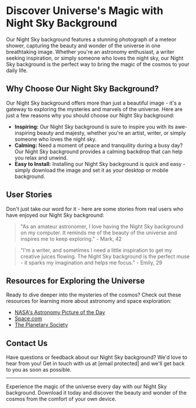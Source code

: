 <!--font:Poppins-->

# Discover Universe's Magic with Night Sky Background

Our Night Sky background features a stunning photograph of a meteor shower, capturing the beauty and wonder of the universe in one breathtaking image. Whether you're an astronomy enthusiast, a writer seeking inspiration, or simply someone who loves the night sky, our Night Sky background is the perfect way to bring the magic of the cosmos to your daily life.

## Why Choose Our Night Sky Background?

Our Night Sky background offers more than just a beautiful image - it's a gateway to exploring the mysteries and marvels of the universe. Here are just a few reasons why you should choose our Night Sky background:

- **Inspiring:** Our Night Sky background is sure to inspire you with its awe-inspiring beauty and majesty, whether you're an artist, writer, or simply someone who loves the night sky.
- **Calming:** Need a moment of peace and tranquility during a busy day? Our Night Sky background provides a calming backdrop that can help you relax and unwind.
- **Easy to Install:** Installing our Night Sky background is quick and easy - simply download the image and set it as your desktop or mobile background.

## User Stories

Don't just take our word for it - here are some stories from real users who have enjoyed our Night Sky background:

> "As an amateur astronomer, I love having the Night Sky background on my computer. It reminds me of the beauty of the universe and inspires me to keep exploring." - Mark, 42

> "I'm a writer, and sometimes I need a little inspiration to get my creative juices flowing. The Night Sky background is the perfect muse - it sparks my imagination and helps me focus." - Emily, 29

## Resources for Exploring the Universe

Ready to dive deeper into the mysteries of the cosmos? Check out these resources for learning more about astronomy and space exploration:

- [NASA's Astronomy Picture of the Day](#)
- [Space.com](#)
- [The Planetary Society](#)

## Contact Us

Have questions or feedback about our Night Sky background? We'd love to hear from you! Get in touch with us at [email protected] and we'll get back to you as soon as possible.

---

Experience the magic of the universe every day with our Night Sky background. Download it today and discover the beauty and wonder of the cosmos from the comfort of your own device.

<!--

Write me content for website with wallpaper which alt text is:

"A photograph of a meteor shower, with bright streaks of light crossing the night sky."

The name/title of the page should not be 1:1 copy of the alt text but rather a real content of the website which is using this wallpaper.

- Use markdown format 
- Start with heading
- Heading should be short and concise
- The content should look like a real website 
- The website should not be about the wallpaper, wallpaper is just a related background
- Heading should be contain work "wallpaper" or "background"
- Include real sections like references, contact, user stories, etc. use things relevant to the page purpose.
- Feel free to use structure like headings, bullets, numbering, blockquotes, paragraphs, horizontal lines, etc.
- You can use formatting like bold or _italic_
- You can include UTF-8 emojis
- Links should be only #hash anchors (and you can refer to the document itself)
- Do not include images


---


# Night Sky Wallpaper: Bring the Beauty of the Universe to Your Screen

Looking for a stunning background that will transport you to the depths of space? Look no further than our Night Sky wallpaper, featuring a breathtaking photograph of a meteor shower in all its glory. 

## Why Choose Our Night Sky Wallpaper?

Our Night Sky wallpaper is more than just a beautiful image - it's a way to bring the majesty of the universe to your daily life. Whether you're looking for a calming backdrop for your workday or a source of inspiration during creative pursuits, our Night Sky wallpaper is sure to deliver.

- **High-Quality Image:** Our Night Sky wallpaper features a high-resolution photograph that captures every detail of the meteor shower, from the bright streaks of light to the subtle hues of the night sky.
- **Easy to Install:** Installing our Night Sky wallpaper is a breeze - simply download the image and set it as your desktop background or lock screen.
- **Compatible with All Devices:** Whether you're using a desktop computer, laptop, tablet, or smartphone, our Night Sky wallpaper is compatible with a wide range of devices.

## User Stories

Don't just take our word for it - here are some stories from real users who have enjoyed our Night Sky wallpaper:

> "I love astronomy, but I don't always have time to stargaze at night. Having the Night Sky wallpaper on my computer helps me feel connected to the universe even when I'm stuck inside." - Sarah, 27

> "As an artist, I'm always looking for inspiration. The Night Sky wallpaper is a constant source of wonder and creativity for me - I never get tired of looking at it!" - Alex, 34

## References

Want to learn more about meteor showers and the beauty of the night sky? Check out these resources:

- [NASA's Meteor Shower Guide](#)
- [Astronomy Magazine](#)
- [The Night Sky Network](#)

## Contact Us

Have questions or feedback about our Night Sky wallpaper? We'd love to hear from you! Get in touch with us at [email protected] and we'll get back to you as soon as possible.

---

Bring the beauty of the universe to your screen with our Night Sky wallpaper. Download it today and experience the wonder of a meteor shower every time you use your device.


---


Heading should not include word "wallpaper". The website should not be about the wallpaper itself, wallpaper is just a related background, rewrite whole content.


---


# Explore the Wonders of the Universe with Our Night Sky Background

Looking for a way to bring the beauty of the cosmos to your daily life? Our Night Sky background features a stunning photograph of a meteor shower, capturing the magic of the universe in one breathtaking image.

## Why Choose Our Night Sky Background?

Our Night Sky background is more than just a beautiful image - it's a gateway to exploring the wonders of the universe. Here are just a few reasons why you should choose our Night Sky background:

- **Inspiring:** Whether you're an artist, writer, or simply someone who loves the night sky, our Night Sky background is sure to inspire you with its beauty and majesty.
- **Calming:** Need a moment of peace and tranquility during a busy day? Our Night Sky background provides a calming backdrop that can help you relax and unwind.
- **Easy to Install:** Installing our Night Sky background is quick and easy - simply download the image and set it as your desktop or mobile background.

## User Stories

Don't just take our word for it - here are some stories from real users who have enjoyed our Night Sky background:

> "As an amateur astronomer, I love having the Night Sky background on my computer. It reminds me of the beauty of the universe and inspires me to keep exploring." - Mark, 42

> "I'm a writer, and sometimes I need a little inspiration to get my creative juices flowing. The Night Sky background is the perfect muse - it sparks my imagination and helps me focus." - Emily, 29

## Resources for Exploring the Universe

Ready to dive deeper into the mysteries of the cosmos? Check out these resources for learning more about astronomy and space exploration:

- [NASA's Astronomy Picture of the Day](#)
- [Space.com](#)
- [The Planetary Society](#)

## Contact Us

Have questions or feedback about our Night Sky background? We'd love to hear from you! Get in touch with us at [email protected] and we'll get back to you as soon as possible.

---

Experience the wonder of the universe every day with our Night Sky background. Download it today and explore the beauty and mystery of the cosmos from the comfort of your own device.


---


Heading is too long, rewrite whole content.


---


# Our Night Sky Background: Explore the Wonders of the Universe

Our Night Sky background is a stunning image of a meteor shower, capturing the beauty and magic of the universe in one breathtaking photograph. Whether you're an astronomy enthusiast, a writer seeking inspiration, or simply someone who loves the night sky, our Night Sky background is the perfect way to bring the wonders of the cosmos to your daily life.

## Why Choose Our Night Sky Background?

Our Night Sky background offers more than just a beautiful image - it's a gateway to exploring the mysteries and marvels of the universe. Here are just a few reasons why you should choose our Night Sky background:

- **Inspiring:** Our Night Sky background is sure to inspire you with its awe-inspiring beauty and majesty, whether you're an artist, writer, or simply someone who loves the night sky.
- **Calming:** Need a moment of peace and tranquility during a busy day? Our Night Sky background provides a calming backdrop that can help you relax and unwind.
- **Easy to Install:** Installing our Night Sky background is quick and easy - simply download the image and set it as your desktop or mobile background.

## User Stories

Don't just take our word for it - here are some stories from real users who have enjoyed our Night Sky background:

> "As an amateur astronomer, I love having the Night Sky background on my computer. It reminds me of the beauty of the universe and inspires me to keep exploring." - Mark, 42

> "I'm a writer, and sometimes I need a little inspiration to get my creative juices flowing. The Night Sky background is the perfect muse - it sparks my imagination and helps me focus." - Emily, 29

## Resources for Exploring the Universe

Ready to dive deeper into the mysteries of the cosmos? Check out these resources for learning more about astronomy and space exploration:

- [NASA's Astronomy Picture of the Day](#)
- [Space.com](#)
- [The Planetary Society](#)

## Contact Us

Have questions or feedback about our Night Sky background? We'd love to hear from you! Get in touch with us at [email protected] and we'll get back to you as soon as possible.

---

Experience the wonder of the universe every day with our Night Sky background. Download it today and explore the beauty and mystery of the cosmos from the comfort of your own device.


---


Heading is too long, rewrite whole content.


---


# Discover the Magic of the Universe with Our Night Sky Background

Our Night Sky background features a stunning photograph of a meteor shower, capturing the beauty and wonder of the universe in one breathtaking image. Whether you're an astronomy enthusiast, a writer seeking inspiration, or simply someone who loves the night sky, our Night Sky background is the perfect way to bring the magic of the cosmos to your daily life.

## Why Choose Our Night Sky Background?

Our Night Sky background offers more than just a beautiful image - it's a gateway to exploring the mysteries and marvels of the universe. Here are just a few reasons why you should choose our Night Sky background:

- **Inspiring:** Our Night Sky background is sure to inspire you with its awe-inspiring beauty and majesty, whether you're an artist, writer, or simply someone who loves the night sky.
- **Calming:** Need a moment of peace and tranquility during a busy day? Our Night Sky background provides a calming backdrop that can help you relax and unwind.
- **Easy to Install:** Installing our Night Sky background is quick and easy - simply download the image and set it as your desktop or mobile background.

## User Stories

Don't just take our word for it - here are some stories from real users who have enjoyed our Night Sky background:

> "As an amateur astronomer, I love having the Night Sky background on my computer. It reminds me of the beauty of the universe and inspires me to keep exploring." - Mark, 42

> "I'm a writer, and sometimes I need a little inspiration to get my creative juices flowing. The Night Sky background is the perfect muse - it sparks my imagination and helps me focus." - Emily, 29

## Resources for Exploring the Universe

Ready to dive deeper into the mysteries of the cosmos? Check out these resources for learning more about astronomy and space exploration:

- [NASA's Astronomy Picture of the Day](#)
- [Space.com](#)
- [The Planetary Society](#)

## Contact Us

Have questions or feedback about our Night Sky background? We'd love to hear from you! Get in touch with us at [email protected] and we'll get back to you as soon as possible.

---

Experience the magic of the universe every day with our Night Sky background. Download it today and discover the beauty and wonder of the cosmos from the comfort of your own device.


---


Write me a Google font which is best fitting for the website.

Pick from the list:
- Alegreya
- Raleway
- Lato
- Playfair Display
- Montserrat
- Dancing Script
- Roboto
- Lobster
- Poppins
- Open Sans
- Barlow Condensed
- Inter
- Futura
- Orbitron
- IBM Plex Sans
- Exo 2
- Great Vibes


Write just the font name nothing else.


---


Poppins

-->

